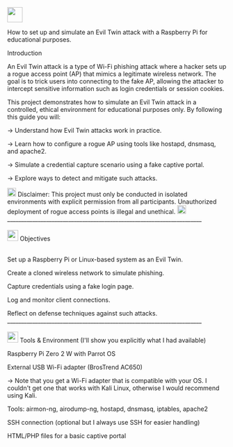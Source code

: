 <img width="35" height="35" alt="" src="https://github.com/user-attachments/assets/cac505b8-347f-4980-b9fd-e8b46e978f4a" />

How to set up and simulate an Evil Twin attack with a Raspberry Pi for educational purposes.<br>

Introduction

An Evil Twin attack is a type of Wi-Fi phishing attack where a hacker sets up a rogue access point (AP) that mimics a legitimate wireless network. The goal is to trick users into connecting to the fake AP, allowing the attacker to intercept sensitive information such as login credentials or session cookies.

This project demonstrates how to simulate an Evil Twin attack in a controlled, ethical environment for educational purposes only. By following this guide you will:

-> Understand how Evil Twin attacks work in practice.

-> Learn how to configure a rogue AP using tools like hostapd, dnsmasq, and apache2.

-> Simulate a credential capture scenario using a fake captive portal.

-> Explore ways to detect and mitigate such attacks.

<img width="20" height="20" alt="image" src="https://github.com/user-attachments/assets/0d361d92-3112-4495-b6a3-37212ded082e" /> 
Disclaimer: This project must only be conducted in isolated environments with explicit permission from all participants. Unauthorized deployment of rogue access points is illegal and unethical. 
<img width="20" height="20" alt="image" src="https://github.com/user-attachments/assets/0d361d92-3112-4495-b6a3-37212ded082e" /><br>
______________________________________________________________________<br>
<br><img width="25" height="25" alt="" src="https://github.com/user-attachments/assets/3bdcf782-a450-4031-aee0-b91c42814b19"/>
Objectives <br><br>

Set up a Raspberry Pi or Linux-based system as an Evil Twin.

Create a cloned wireless network to simulate phishing.

Capture credentials using a fake login page.

Log and monitor client connections.

Reflect on defense techniques against such attacks.<br>
______________________________________________________________________<br>
<br><img width="25" height="25" alt="" src="https://github.com/user-attachments/assets/1add1cac-b4d2-403a-acec-073fa03f134b" />
Tools & Environment (I'll show you explicitly what I had available)<br>

Raspberry Pi Zero 2 W with Parrot OS

External USB Wi-Fi adapter (BrosTrend AC650)

-> Note that you get a Wi-Fi adapter that is compatible with your OS. I couldn't get one that works with Kali Linux, otherwise I would recommend using Kali.

Tools: airmon-ng, airodump-ng, hostapd, dnsmasq, iptables, apache2

SSH connection (optional but I always use SSH for easier handling)

HTML/PHP files for a basic captive portal

